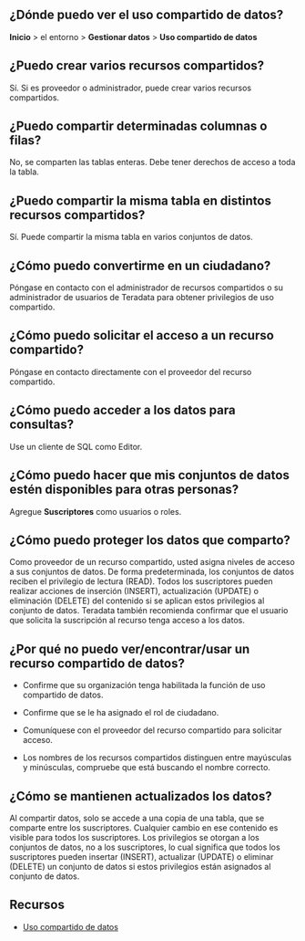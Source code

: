 ¿Dónde puedo ver el uso compartido de datos?
--------------------------------------------

**Inicio** \> el entorno \> **Gestionar datos** \> **Uso compartido de datos**

¿Puedo crear varios recursos compartidos?
-----------------------------------------

Sí. Si es proveedor o administrador, puede crear varios recursos compartidos.

¿Puedo compartir determinadas columnas o filas?
-----------------------------------------------

No, se comparten las tablas enteras. Debe tener derechos de acceso a toda la tabla.

¿Puedo compartir la misma tabla en distintos recursos compartidos?
------------------------------------------------------------------

Sí. Puede compartir la misma tabla en varios conjuntos de datos.

¿Cómo puedo convertirme en un ciudadano?
----------------------------------------

Póngase en contacto con el administrador de recursos compartidos o su administrador de usuarios de Teradata para obtener privilegios de uso compartido.

¿Cómo puedo solicitar el acceso a un recurso compartido?
--------------------------------------------------------

Póngase en contacto directamente con el proveedor del recurso compartido.

¿Cómo puedo acceder a los datos para consultas?
-----------------------------------------------

Use un cliente de SQL como Editor.

¿Cómo puedo hacer que mis conjuntos de datos estén disponibles para otras personas?
-----------------------------------------------------------------------------------

Agregue **Suscriptores** como usuarios o roles.

¿Cómo puedo proteger los datos que comparto?
--------------------------------------------

Como proveedor de un recurso compartido, usted asigna niveles de acceso a sus conjuntos de datos. De forma predeterminada, los conjuntos de datos reciben el privilegio de lectura (READ). Todos los suscriptores pueden realizar acciones de inserción (INSERT), actualización (UPDATE) o eliminación (DELETE) del contenido si se aplican estos privilegios al conjunto de datos. Teradata también recomienda confirmar que el usuario que solicita la suscripción al recurso tenga acceso a los datos.

¿Por qué no puedo ver/encontrar/usar un recurso compartido de datos?
--------------------------------------------------------------------

-   Confirme que su organización tenga habilitada la función de uso compartido de datos.

-   Confirme que se le ha asignado el rol de ciudadano.

-   Comuníquese con el proveedor del recurso compartido para solicitar acceso.

-   Los nombres de los recursos compartidos distinguen entre mayúsculas y minúsculas, compruebe que está buscando el nombre correcto.

¿Cómo se mantienen actualizados los datos?
------------------------------------------

Al compartir datos, solo se accede a una copia de una tabla, que se comparte entre los suscriptores. Cualquier cambio en ese contenido es visible para todos los suscriptores. Los privilegios se otorgan a los conjuntos de datos, no a los suscriptores, lo cual significa que todos los suscriptores pueden insertar (INSERT), actualizar (UPDATE) o eliminar (DELETE) un conjunto de datos si estos privilegios están asignados al conjunto de datos.

Recursos
--------

-   [Uso compartido de datos](https://docs.teradata.com/access/sources/dita/topic?dita:topicPath=bwf1684416639333.dita)
